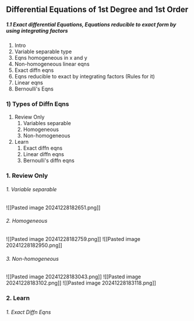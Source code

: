 ## Differential Equations of 1st Degree and 1st Order

 ##### 1.1 Exact differential Equations, Equations reducible to exact form by using integrating factors
 
 1. Intro
 2. Variable separable type
 3. Eqns homogeneous in x and y
 4. Non-homogeneous linear eqns
 5. Exact diffn eqns
 6. Eqns reducible to exact by integrating factors (Rules for it)
 7. Linear eqns
 8. Bernoulli's Eqns

### 1) Types of Diffn Eqns
1. Review Only
	1. Variables separable
	2. Homogeneous
	3. Non-homogeneous 
2. Learn
	1. Exact diffn eqns
	2. Linear diffn eqns
	3. Bernoulli's diffn eqns

### 1. Review Only
###### 1. Variable separable 
![[Pasted image 20241228182651.png]]
###### 2. Homogeneous
![[Pasted image 20241228182759.png]]
![[Pasted image 20241228182950.png]]
###### 3. Non-homogeneous
![[Pasted image 20241228183043.png]]
![[Pasted image 20241228183102.png]]
![[Pasted image 20241228183118.png]]

### 2. Learn
###### 1. Exact Diffn Eqns


